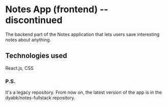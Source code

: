 # Notes App (frontend) -- discontinued
The backend part of the Notes application that lets users save interesting notes about anything.
## Technologies used
React.js, CSS
### P.S.
It's a legacy repository. From now on, the latest version of the app is in the dyabk/notes-fullstack repository.
